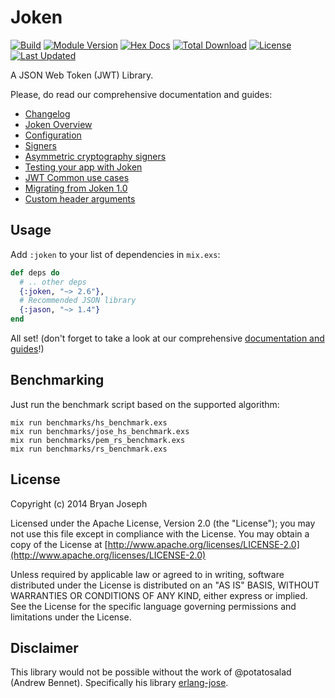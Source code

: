 # Joken

[![Build](https://travis-ci.org/joken-elixir/joken.svg?branch=main)](https://travis-ci.org/joken-elixir/joken)
[![Module Version](https://img.shields.io/hexpm/v/joken.svg)](https://hex.pm/packages/joken)
[![Hex Docs](https://img.shields.io/badge/hex-docs-lightgreen.svg)](https://hexdocs.pm/joken/)
[![Total Download](https://img.shields.io/hexpm/dt/joken.svg)](https://hex.pm/packages/joken)
[![License](https://img.shields.io/hexpm/l/joken.svg)](https://github.com/joken-elixir/joken/blob/main/LICENSE)
[![Last Updated](https://img.shields.io/github/last-commit/joken-elixir/joken.svg)](https://github.com/joken-elixir/joken/commits/main)

A JSON Web Token (JWT) Library.

Please, do read our comprehensive documentation and guides:

- [Changelog](https://hexdocs.pm/joken/changelog.html)
- [Joken Overview](https://hexdocs.pm/joken/introduction.html)
- [Configuration](https://hexdocs.pm/joken/configuration.html)
- [Signers](https://hexdocs.pm/joken/signers.html)
- [Asymmetric cryptography signers](https://hexdocs.pm/joken/asymmetric_cryptography_signers.html)
- [Testing your app with Joken](https://hexdocs.pm/joken/testing.html)
- [JWT Common use cases](https://hexdocs.pm/joken/common_use_cases.html)
- [Migrating from Joken 1.0](https://hexdocs.pm/joken/migration_from_1.html)
- [Custom header arguments](https://hexdocs.pm/joken/custom_header_arguments.html)

## Usage

Add `:joken` to your list of dependencies in `mix.exs`:

``` elixir
def deps do
  # .. other deps
  {:joken, "~> 2.6"},
  # Recommended JSON library
  {:jason, "~> 1.4"}
end
```

All set! (don't forget to take a look at our comprehensive [documentation and guides](https://hexdocs.pm/joken/introduction.html)!)

## Benchmarking

Just run the benchmark script based on the supported algorithm:

``` shell
mix run benchmarks/hs_benchmark.exs
mix run benchmarks/jose_hs_benchmark.exs
mix run benchmarks/pem_rs_benchmark.exs
mix run benchmarks/rs_benchmark.exs
```

## License

Copyright (c) 2014 Bryan Joseph

Licensed under the Apache License, Version 2.0 (the "License");
you may not use this file except in compliance with the License.
You may obtain a copy of the License at [http://www.apache.org/licenses/LICENSE-2.0](http://www.apache.org/licenses/LICENSE-2.0)

Unless required by applicable law or agreed to in writing, software
distributed under the License is distributed on an "AS IS" BASIS,
WITHOUT WARRANTIES OR CONDITIONS OF ANY KIND, either express or implied.
See the License for the specific language governing permissions and
limitations under the License.

## Disclaimer

This library would not be possible without the work of @potatosalad (Andrew Bennet). Specifically his library [erlang-jose](https://github.com/potatosalad/erlang-jose/).
